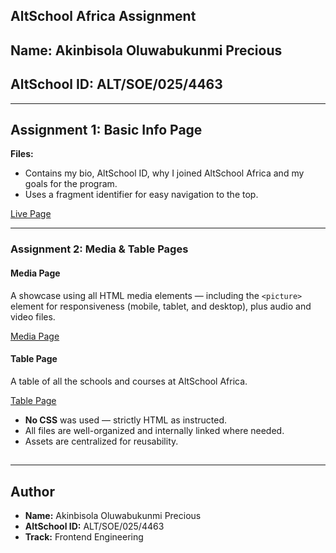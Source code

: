 

##  AltSchool Africa Assignment

## Name: Akinbisola Oluwabukunmi Precious
## AltSchool ID: ALT/SOE/025/4463
---

##  Assignment 1: Basic Info Page

**Files:**
- Contains my bio, AltSchool ID, why I joined AltSchool Africa and my goals for the program.
- Uses a fragment identifier for easy navigation to the top.

[Live Page](https://oluwabukunmi07.github.io/AltSchool-Africa-Assignment/)

---
###  Assignment 2: Media & Table Pages

####  Media Page
A showcase using all HTML media elements — including the `<picture>` element for responsiveness (mobile, tablet, and desktop), plus audio and video files.

 [Media Page](https://oluwabukunmi07.github.io/AltSchool-Africa-Assignment/Assignment_2/media.html)

####  Table Page
A table of all the schools and courses at AltSchool Africa.

 [Table Page](https://oluwabukunmi07.github.io/AltSchool-Africa-Assignment/Assignment_2/table.html)


- **No CSS** was used — strictly HTML as instructed.
- All files are well-organized and internally linked where needed.
- Assets are centralized for reusability.
## 
---

##  Author

- **Name:** Akinbisola Oluwabukunmi Precious  
- **AltSchool ID:** ALT/SOE/025/4463  
- **Track:** Frontend Engineering  
